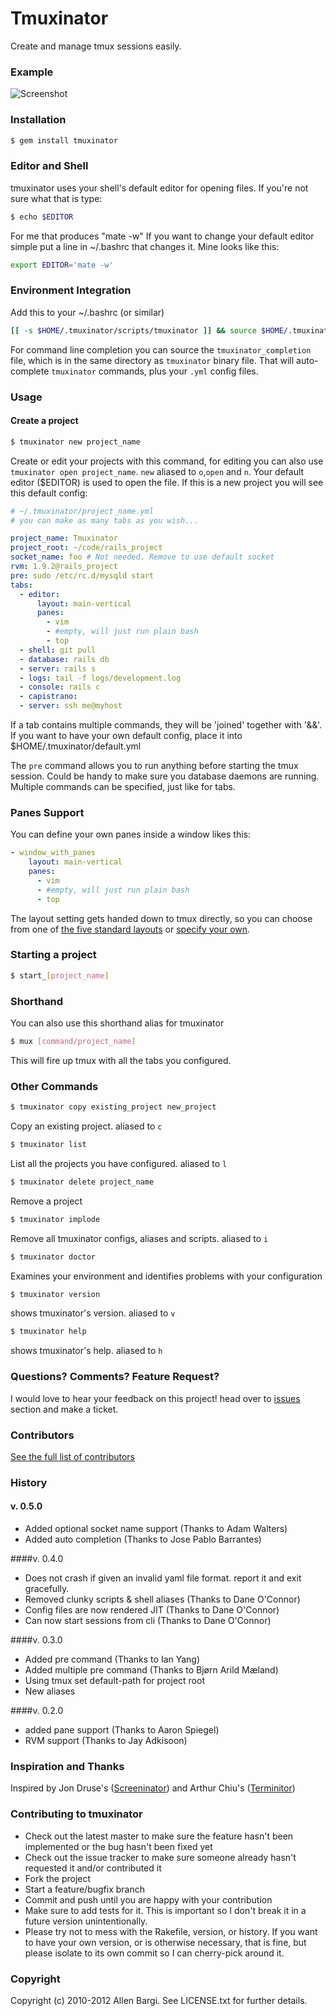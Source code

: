 # Tmuxinator

Create and manage tmux sessions easily.

### Example

![Screenshot](http://f.cl.ly/items/3e3I1l1t3D2U472n1h0h/Screen%20shot%202010-12-10%20at%2010.59.17%20PM.png)

### Installation
``` bash
$ gem install tmuxinator
```
### Editor and Shell

tmuxinator uses your shell's default editor for opening files.  If you're not sure what that is type:

``` bash
$ echo $EDITOR
```
For me that produces "mate -w"
If you want to change your default editor simple put a line in ~/.bashrc that changes it. Mine looks like this:

``` bash
export EDITOR='mate -w'
```

### Environment Integration

Add this to your ~/.bashrc (or similar)

``` bash
[[ -s $HOME/.tmuxinator/scripts/tmuxinator ]] && source $HOME/.tmuxinator/scripts/tmuxinator
```

For command line completion you can source the `tmuxinator_completion` file, which is in the same directory as
`tmuxinator` binary file. That will auto-complete `tmuxinator` commands, plus your `.yml` config files.

### Usage

#### Create a project

``` bash
$ tmuxinator new project_name
```

Create or edit your projects with this command, for editing you can also use `tmuxinator open project_name`. `new` aliased to `o`,`open` and `n`. Your default editor ($EDITOR) is used to open the file. If this is a new project you will see this default config:

``` yaml
# ~/.tmuxinator/project_name.yml
# you can make as many tabs as you wish...

project_name: Tmuxinator
project_root: ~/code/rails_project
socket_name: foo # Not needed. Remove to use default socket
rvm: 1.9.2@rails_project
pre: sudo /etc/rc.d/mysqld start
tabs:
  - editor:
      layout: main-vertical
      panes:
        - vim
        - #empty, will just run plain bash
        - top
  - shell: git pull
  - database: rails db
  - server: rails s
  - logs: tail -f logs/development.log
  - console: rails c
  - capistrano:
  - server: ssh me@myhost
```

If a tab contains multiple commands, they will be 'joined' together with '&&'.
If you want to have your own default config, place it into $HOME/.tmuxinator/default.yml

The `pre` command allows you to run anything before starting the tmux session. Could be handy to make sure you database daemons are running. Multiple commands can be specified, just like for tabs.

### Panes Support
You can define your own panes inside a window likes this:

``` yaml
- window_with_panes
    layout: main-vertical
    panes:
      - vim
      - #empty, will just run plain bash
      - top
```

The layout setting gets handed down to tmux directly, so you can choose from one of [the five standard layouts](http://manpages.ubuntu.com/manpages/precise/en/man1/tmux.1.html#contenttoc6) or [specify your own](http://stackoverflow.com/a/9976282/183537).

### Starting a project
``` bash
$ start_[project_name]
```
### Shorthand

You can also use this shorthand alias for tmuxinator
``` bash
$ mux [command/project_name]
```
This will fire up tmux with all the tabs you configured.

### Other Commands
``` bash
$ tmuxinator copy existing_project new_project
```
Copy an existing project. aliased to `c`
``` bash
$ tmuxinator list
```
List all the projects you have configured. aliased to `l`
``` bash
$ tmuxinator delete project_name
```
Remove a project
``` bash
$ tmuxinator implode
```
Remove all tmuxinator configs, aliases and scripts. aliased to `i`
``` bash
$ tmuxinator doctor
```
Examines your environment and identifies problems with your configuration
``` bash
$ tmuxinator version
```
shows tmuxinator's version. aliased to `v`
``` bash
$ tmuxinator help
```
shows tmuxinator's help. aliased to `h`

### Questions? Comments? Feature Request?

I would love to hear your feedback on this project! head over to [issues](https://github.com/aziz/tmuxinator/issues)
section and make a ticket.

### Contributors

[See the full list of contributors](https://github.com/aziz/tmuxinator/contributors)

### History
#### v. 0.5.0
* Added optional socket name support (Thanks to Adam Walters)
* Added auto completion (Thanks to Jose Pablo Barrantes)

####v. 0.4.0
* Does not crash if given an invalid yaml file format. report it and exit gracefully.
* Removed clunky scripts & shell aliases (Thanks to Dane O'Connor)
* Config files are now rendered JIT (Thanks to Dane O'Connor)
* Can now start sessions from cli (Thanks to Dane O'Connor)

####v. 0.3.0
* Added pre command (Thanks to Ian Yang)
* Added multiple pre command (Thanks to Bjørn Arild Mæland)
* Using tmux set default-path for project root
* New aliases

####v. 0.2.0
* added pane support (Thanks to Aaron Spiegel)
* RVM support (Thanks to Jay Adkisoon)

### Inspiration and Thanks

Inspired by Jon Druse's ([Screeninator](https://github.com/jondruse/screeninator)) and Arthur Chiu's ([Terminitor](http://github.com/achiu/terminitor))

### Contributing to tmuxinator

* Check out the latest master to make sure the feature hasn't been implemented or the bug hasn't been fixed yet
* Check out the issue tracker to make sure someone already hasn't requested it and/or contributed it
* Fork the project
* Start a feature/bugfix branch
* Commit and push until you are happy with your contribution
* Make sure to add tests for it. This is important so I don't break it in a future version unintentionally.
* Please try not to mess with the Rakefile, version, or history. If you want to have your own version, or is
  otherwise necessary, that is fine, but please isolate to its own commit so I can cherry-pick around it.

### Copyright

Copyright (c) 2010-2012 Allen Bargi. See LICENSE.txt for further details.
